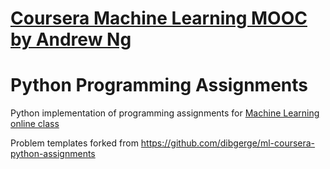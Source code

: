 # [Coursera Machine Learning MOOC by Andrew Ng](https://www.coursera.org/learn/machine-learning) 
# Python Programming Assignments

Python implementation of programming assignments for [Machine Learning online class](https://www.coursera.org/learn/machine-learning)

Problem templates forked from <https://github.com/dibgerge/ml-coursera-python-assignments>
